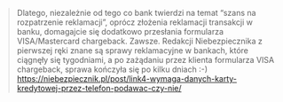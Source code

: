 >Dlatego, niezależnie od tego co bank twierdzi na temat “szans na rozpatrzenie reklamacji”, oprócz złożenia reklamacji transakcji w banku, domagajcie się dodatkowo przesłania formularza VISA/Mastercard chargeback. Zawsze. Redakcji Niebezpiecznika z pierwszej ręki znane są sprawy reklamacyjne w bankach, które ciągnęły się tygodniami, a po zażądaniu przez klienta formularza VISA chargeback, sprawa kończyła się po kilku dniach :-)
https://niebezpiecznik.pl/post/link4-wymaga-danych-karty-kredytowej-przez-telefon-podawac-czy-nie/
